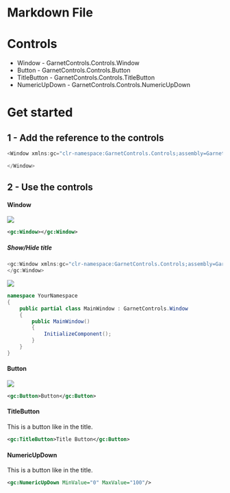 ﻿# Markdown File

# Controls
* Window - GarnetControls.Controls.Window
* Button - GarnetControls.Controls.Button
* TitleButton - GarnetControls.Controls.TitleButton
* NumericUpDown - GarnetControls.Controls.NumericUpDown


# Get started
## 1 - Add the reference to the controls
```c#
<Window xmlns:gc="clr-namespace:GarnetControls.Controls;assembly=GarnetControls">

</Window>
```
## 2 - Use the controls

#### Window
<img src="https://i.postimg.cc/L54PXtkN/UGCleaner-EKCsom3pj-F.png"></img>
```xml
<gc:Window></gc:Window>
```
##### Show/Hide title
```c#
<gc:Window xmlns:gc="clr-namespace:GarnetControls.Controls;assembly=GarnetControls" ShowTitle="True/False">
</gc:Window>
```

<img src="https://i.postimg.cc/d0MTdPm7/UGCleaner-u-SRpoh-OTDt.png"></img>

```c#
namespace YourNamespace
{
    public partial class MainWindow : GarnetControls.Window
    {
        public MainWindow()
        {
            InitializeComponent();
        }
    }
}

```

#### Button
<img src="https://i.postimg.cc/0NpK0WcV/UGCleaner-rd5-Of1-Lk-Ft.png"/>

```xml
<gc:Button>Button</gc:Button>
```

#### TitleButton
This is a button like in the title.
```xml
<gc:TitleButton>Title Button</gc:Button>
```
#### NumericUpDown
This is a button like in the title.

```xml
<gc:NumericUpDown MinValue="0" MaxValue="100"/>
```